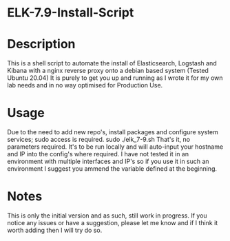 # ELK-7.9-Install-Script

# Description
This is a shell script to automate the install of Elasticsearch, Logstash and Kibana with a nginx reverse proxy onto a debian based system (Tested Ubuntu 20.04) It is purely to get you up and running as I wrote it for my own lab needs and in no way optimised for Production Use.

# Usage
Due to the need to add new repo's, install packages and configure system services; sudo access is required. 
<addr>sudo ./elk_7-9.sh 
That's it, no parameters required. It's to be run locally and will auto-input your hostname and IP into the config's where required. I have not tested it in an environment with multiple interfaces and IP's so if you use it in such an environment I suggest you ammend the variable defined at the beginning. 

# Notes
This is only the initial version and as such, still work in progress. If you notice any issues or have a suggestion, please let me know and if I think it worth adding then I will try do so.
